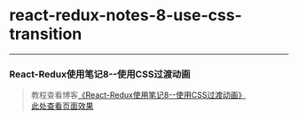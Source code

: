 # react-redux-notes-8-use-css-transition       
---
### React-Redux使用笔记8--使用CSS过渡动画               

> 教程查看博客[《React-Redux使用笔记8--使用CSS过渡动画》](https://godbasin.github.io/2017/01/26/react-redux-notes-8-use-css-transition/)                           
> [此处查看页面效果](http://ohpt01s4n.bkt.clouddn.com/8-use-css-transition/index.html)
